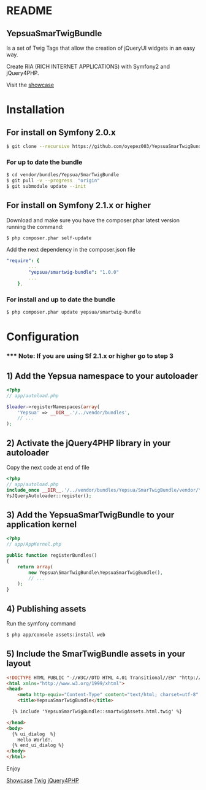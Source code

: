 README
======

YepsuaSmarTwigBundle
--------------------

Is a set of Twig Tags that allow the creation of jQueryUI widgets in an easy way.

Create RIA (RICH INTERNET APPLICATIONS) with Symfony2 and jQuery4PHP.

Visit the [showcase](http://smartwig.yepsua.com/web/)

# Installation

## For install on Symfony 2.0.x

``` bash
$ git clone --recursive https://github.com/oyepez003/YepsuaSmarTwigBundle.git vendor/bundles/Yepsua/SmarTwigBundle
```

### For up to date the bundle

``` bash
$ cd vendor/bundles/Yepsua/SmarTwigBundle
$ git pull -v --progress  "origin"
$ git submodule update --init
```

## For install on Symfony 2.1.x or higher

Download and make sure you have the composer.phar latest version running the command:

``` bash
$ php composer.phar self-update
```

Add the next dependency in the composer.json file

``` yml
"require": {
        ...
        "yepsua/smartwig-bundle": "1.0.0"
        ...
    },
```

### For install and up to date the bundle

``` bash
$ php composer.phar update yepsua/smartwig-bundle
```

# Configuration

### *** Note: If you are using Sf 2.1.x or higher go to step 3

## 1) Add the Yepsua namespace to your autoloader

``` php
<?php
// app/autoload.php

$loader->registerNamespaces(array(
    'Yepsua' => __DIR__.'/../vendor/bundles',
    // ...
);
```

## 2) Activate the jQuery4PHP library in your autoloader

Copy the next code at end of file

``` php
<?php
// app/autoload.php
include_once __DIR__.'/../vendor/bundles/Yepsua/SmarTwigBundle/vendor/YepSua/Labs/RIA/jQuery4PHP/YsJQueryAutoloader.php';
YsJQueryAutoloader::register();
```

## 3) Add the YepsuaSmarTwigBundle to your application kernel

``` php
<?php
// app/AppKernel.php

public function registerBundles()
{
    return array(
        new Yepsua\SmarTwigBundle\YepsuaSmarTwigBundle(),
        // ...
    );
}
```

## 4) Publishing assets

Run the symfony command

``` bash
$ php app/console assets:install web
```

## 5) Include the SmarTwigBundle assets in your layout

``` html
<!DOCTYPE HTML PUBLIC "-//W3C//DTD HTML 4.01 Transitional//EN" "http://www.w3.org/TR/html4/loose.dtd">
<html xmlns="http://www.w3.org/1999/xhtml">
<head>
	<meta http-equiv="Content-Type" content="text/html; charset=utf-8" />
	<title>YepsuaSmarTwigBundle</title>

  {% include 'YepsuaSmarTwigBundle::smartwigAssets.html.twig' %}

</head>
<body>
  {% ui_dialog  %}
    Hello World!.
  {% end_ui_dialog %}
</body>
</html>
```


Enjoy

[Showcase](http://smartwig.yepsua.com/web/)
[Twig](http://www.twig-project.org/)
[jQuery4PHP](http://jquery4php.sourceforge.net/)